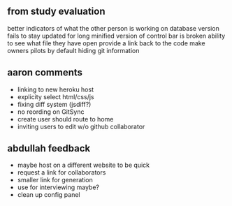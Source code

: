 ## from study evaluation

better indicators of what the other person is working on
database version fails to stay updated for long
minified version of control bar is broken
ability to see what file they have open
provide a link back to the code
make owners pilots by default
hiding git information


## aaron comments

- linking to new heroku host
- explicity select html/css/js
- fixing diff system (jsdiff?)
- no reording on GitSync
- create user should route to home
- inviting users to edit w/o github collaborator

## abdullah feedback

- maybe host on a different website to be quick
- request a link for collaborators
- smaller link for generation
- use for interviewing maybe?
- clean up config panel

